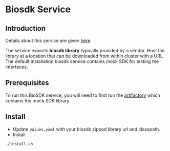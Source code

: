 # Biosdk Service

## Introduction
Details about this service are given [here](https://github.com/tf-govstack/mosip-ref-impl/tree/develop/biosdk-services)

The service expects **biosdk library** typically provided by a vendor.  Host the library at a location that can be downloaded from within cluster with a URL. The default installation biosdk service contains mock SDK for testing the interfaces.

## Prerequisites
To run this BioSDK service, you will need to first run the [artifactory](../../tf-govstack/artifactory/README.md) which contains the mock SDK library.

## Install
* Update `values.yaml` with your biosdk zipped library url and classpath. 
* Install
```sh
./install.sh
``` 

